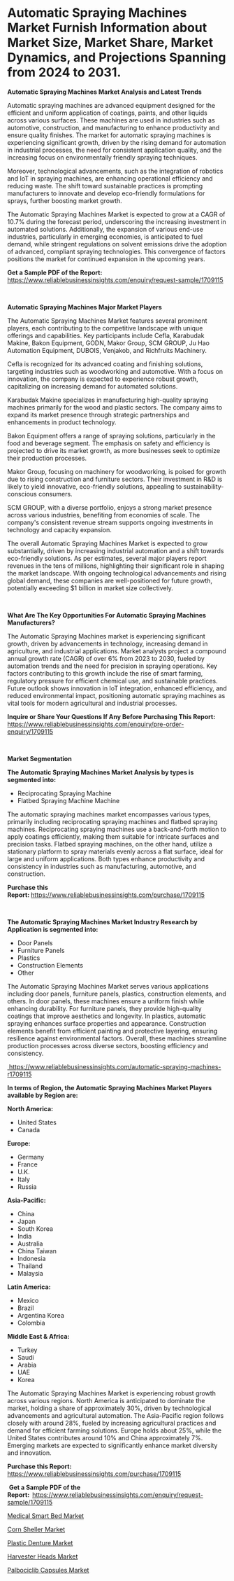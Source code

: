 <p><h1>Automatic Spraying Machines Market Furnish Information about Market Size, Market Share, Market Dynamics, and Projections Spanning from 2024 to 2031.</h1></p><p><strong>Automatic Spraying Machines Market Analysis and Latest Trends</strong></p>
<p><p>Automatic spraying machines are advanced equipment designed for the efficient and uniform application of coatings, paints, and other liquids across various surfaces. These machines are used in industries such as automotive, construction, and manufacturing to enhance productivity and ensure quality finishes. The market for automatic spraying machines is experiencing significant growth, driven by the rising demand for automation in industrial processes, the need for consistent application quality, and the increasing focus on environmentally friendly spraying techniques.</p><p>Moreover, technological advancements, such as the integration of robotics and IoT in spraying machines, are enhancing operational efficiency and reducing waste. The shift toward sustainable practices is prompting manufacturers to innovate and develop eco-friendly formulations for sprays, further boosting market growth. </p><p>The Automatic Spraying Machines Market is expected to grow at a CAGR of 10.7% during the forecast period, underscoring the increasing investment in automated solutions. Additionally, the expansion of various end-use industries, particularly in emerging economies, is anticipated to fuel demand, while stringent regulations on solvent emissions drive the adoption of advanced, compliant spraying technologies. This convergence of factors positions the market for continued expansion in the upcoming years.</p></p>
<p><strong>Get a Sample PDF of the Report:&nbsp;</strong> <a href="https://www.reliablebusinessinsights.com/enquiry/request-sample/1709115?utm_campaign=1605&utm_medium=2&utm_source=Github&utm_content=ia&utm_term=21102024&utm_id=automatic-spraying-machines">https://www.reliablebusinessinsights.com/enquiry/request-sample/1709115</a></p>
<p>&nbsp;</p>
<p><strong>Automatic Spraying Machines Major Market Players</strong></p>
<p><p>The Automatic Spraying Machines Market features several prominent players, each contributing to the competitive landscape with unique offerings and capabilities. Key participants include Cefla, Karabudak Makine, Bakon Equipment, GODN, Makor Group, SCM GROUP, Ju Hao Automation Equipment, DUBOIS, Venjakob, and Richfruits Machinery.</p><p>Cefla is recognized for its advanced coating and finishing solutions, targeting industries such as woodworking and automotive. With a focus on innovation, the company is expected to experience robust growth, capitalizing on increasing demand for automated solutions.</p><p>Karabudak Makine specializes in manufacturing high-quality spraying machines primarily for the wood and plastic sectors. The company aims to expand its market presence through strategic partnerships and enhancements in product technology.</p><p>Bakon Equipment offers a range of spraying solutions, particularly in the food and beverage segment. The emphasis on safety and efficiency is projected to drive its market growth, as more businesses seek to optimize their production processes.</p><p>Makor Group, focusing on machinery for woodworking, is poised for growth due to rising construction and furniture sectors. Their investment in R&D is likely to yield innovative, eco-friendly solutions, appealing to sustainability-conscious consumers.</p><p>SCM GROUP, with a diverse portfolio, enjoys a strong market presence across various industries, benefiting from economies of scale. The company's consistent revenue stream supports ongoing investments in technology and capacity expansion.</p><p>The overall Automatic Spraying Machines Market is expected to grow substantially, driven by increasing industrial automation and a shift towards eco-friendly solutions. As per estimates, several major players report revenues in the tens of millions, highlighting their significant role in shaping the market landscape. With ongoing technological advancements and rising global demand, these companies are well-positioned for future growth, potentially exceeding $1 billion in market size collectively.</p></p>
<p>&nbsp;</p>
<p><strong>What Are The Key Opportunities For Automatic Spraying Machines Manufacturers?</strong></p>
<p><p>The Automatic Spraying Machines market is experiencing significant growth, driven by advancements in technology, increasing demand in agriculture, and industrial applications. Market analysts project a compound annual growth rate (CAGR) of over 6% from 2023 to 2030, fueled by automation trends and the need for precision in spraying operations. Key factors contributing to this growth include the rise of smart farming, regulatory pressure for efficient chemical use, and sustainable practices. Future outlook shows innovation in IoT integration, enhanced efficiency, and reduced environmental impact, positioning automatic spraying machines as vital tools for modern agricultural and industrial processes.</p></p>
<p><strong>Inquire or Share Your Questions If Any Before Purchasing This Report:</strong> <a href="https://www.reliablebusinessinsights.com/enquiry/pre-order-enquiry/1709115?utm_campaign=1605&utm_medium=2&utm_source=Github&utm_content=ia&utm_term=21102024&utm_id=automatic-spraying-machines">https://www.reliablebusinessinsights.com/enquiry/pre-order-enquiry/1709115</a></p>
<p>&nbsp;</p>
<p><strong>Market Segmentation</strong></p>
<p><strong>The Automatic Spraying Machines Market Analysis by types is segmented into:</strong></p>
<p><ul><li>Reciprocating Spraying Machine</li><li>Flatbed Spraying Machine Machine</li></ul></p>
<p><p>The automatic spraying machines market encompasses various types, primarily including reciprocating spraying machines and flatbed spraying machines. Reciprocating spraying machines use a back-and-forth motion to apply coatings efficiently, making them suitable for intricate surfaces and precision tasks. Flatbed spraying machines, on the other hand, utilize a stationary platform to spray materials evenly across a flat surface, ideal for large and uniform applications. Both types enhance productivity and consistency in industries such as manufacturing, automotive, and construction.</p></p>
<p><strong>Purchase this Report:&nbsp;</strong><a href="https://www.reliablebusinessinsights.com/purchase/1709115?utm_campaign=1605&utm_medium=2&utm_source=Github&utm_content=ia&utm_term=21102024&utm_id=automatic-spraying-machines">https://www.reliablebusinessinsights.com/purchase/1709115</a></p>
<p>&nbsp;</p>
<p><strong>The Automatic Spraying Machines Market Industry Research by Application is segmented into:</strong></p>
<p><ul><li>Door Panels</li><li>Furniture Panels</li><li>Plastics</li><li>Construction Elements</li><li>Other</li></ul></p>
<p><p>The Automatic Spraying Machines Market serves various applications including door panels, furniture panels, plastics, construction elements, and others. In door panels, these machines ensure a uniform finish while enhancing durability. For furniture panels, they provide high-quality coatings that improve aesthetics and longevity. In plastics, automatic spraying enhances surface properties and appearance. Construction elements benefit from efficient painting and protective layering, ensuring resilience against environmental factors. Overall, these machines streamline production processes across diverse sectors, boosting efficiency and consistency.</p></p>
<p><a href="https://www.reliablebusinessinsights.com/automatic-spraying-machines-r1709115?utm_campaign=1605&utm_medium=2&utm_source=Github&utm_content=ia&utm_term=21102024&utm_id=automatic-spraying-machines">&nbsp;https://www.reliablebusinessinsights.com/automatic-spraying-machines-r1709115</a></p>
<p><strong>In terms of Region, the Automatic Spraying Machines Market Players available by Region are:</strong></p>
<p>
    <p> <strong> North America: </strong>
        <ul>
            <li>United States</li>
            <li>Canada</li>
        </ul>
        </p> 
    <p> <strong> Europe: </strong>
        <ul>
            <li>Germany</li>
            <li>France</li>
            <li>U.K.</li>
            <li>Italy</li>
            <li>Russia</li>
        </ul>
        </p> 
    <p> <strong> Asia-Pacific: </strong>
        <ul>
            <li>China</li>
            <li>Japan</li>
            <li>South Korea</li>
            <li>India</li>
            <li>Australia</li>
            <li>China Taiwan</li>
            <li>Indonesia</li>
            <li>Thailand</li>
            <li>Malaysia</li>
        </ul>
        </p> 
    <p> <strong> Latin America: </strong>
        <ul>
            <li>Mexico</li>
            <li>Brazil</li>
            <li>Argentina Korea</li>
            <li>Colombia</li>
        </ul>
        </p> 
    <p> <strong> Middle East & Africa: </strong>
        <ul>
            <li>Turkey</li>
            <li>Saudi</li>
            <li>Arabia</li>
            <li>UAE</li>
            <li>Korea</li>
        </ul>
    </p>
    </p>
<p><p>The Automatic Spraying Machines Market is experiencing robust growth across various regions. North America is anticipated to dominate the market, holding a share of approximately 30%, driven by technological advancements and agricultural automation. The Asia-Pacific region follows closely with around 28%, fueled by increasing agricultural practices and demand for efficient farming solutions. Europe holds about 25%, while the United States contributes around 10% and China approximately 7%. Emerging markets are expected to significantly enhance market diversity and innovation.</p></p>
<p><strong>Purchase this Report: </strong><a href="https://www.reliablebusinessinsights.com/purchase/1709115?utm_campaign=1605&utm_medium=2&utm_source=Github&utm_content=ia&utm_term=21102024&utm_id=automatic-spraying-machines">https://www.reliablebusinessinsights.com/purchase/1709115</a></p>
<p>&nbsp;<strong>Get a Sample PDF of the Report:&nbsp;&nbsp;</strong><a href="https://www.reliablebusinessinsights.com/enquiry/request-sample/1709115?utm_campaign=1605&utm_medium=2&utm_source=Github&utm_content=ia&utm_term=21102024&utm_id=automatic-spraying-machines">https://www.reliablebusinessinsights.com/enquiry/request-sample/1709115</a></p>
<p><strong></strong></p>
<p><p><a href="https://www.linkedin.com/pulse/medical-smart-bed-industry-sector-new-technologies-market-az2pe?utm_campaign=1605&utm_medium=2&utm_source=Github&utm_content=ia&utm_term=21102024&utm_id=automatic-spraying-machines">Medical Smart Bed Market</a></p><p><a href="https://issuu.com/reportprime-2/docs/corn-sheller-market-size-2030.pptx_6448dadeeee4ee?utm_campaign=1605&utm_medium=2&utm_source=Github&utm_content=ia&utm_term=21102024&utm_id=automatic-spraying-machines">Corn Sheller Market</a></p><p><a href="https://www.linkedin.com/pulse/plastic-denture-market-size-share-trends-analysis-report-end-use-7tine?utm_campaign=1605&utm_medium=2&utm_source=Github&utm_content=ia&utm_term=21102024&utm_id=automatic-spraying-machines">Plastic Denture Market</a></p><p><a href="https://issuu.com/reportprime-2/docs/harvester-heads-market-size-2030.pp_4068affd8f1d66?utm_campaign=1605&utm_medium=2&utm_source=Github&utm_content=ia&utm_term=21102024&utm_id=automatic-spraying-machines">Harvester Heads Market</a></p><p><a href="https://www.linkedin.com/pulse/comprehensive-palbociclib-capsules-market-report-segmentation-j8dqe?utm_campaign=1605&utm_medium=2&utm_source=Github&utm_content=ia&utm_term=21102024&utm_id=automatic-spraying-machines">Palbociclib Capsules Market</a></p></p>